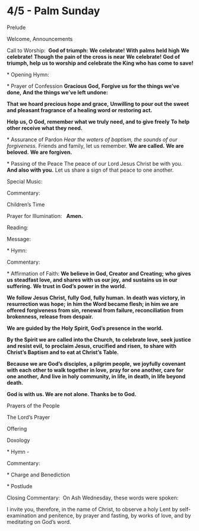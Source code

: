 # 4/5 - Palm Sunday

Prelude

Welcome, Announcements

Call to Worship: 
**God of triumph:**
**We celebrate!**
**With palms held high**
**We celebrate!**
**Though the pain of the cross is near**
**We celebrate!**
**God of triumph, help us to worship and celebrate the King who has come to save!**

\* Opening Hymn:

\* Prayer of Confession
**Gracious God,**
**Forgive us for the things we’ve done,**
**And the things we’ve left undone:**

**That we hoard precious hope and grace,**
**Unwilling to pour out the sweet and pleasant fragrance of a healing word or restoring act.**

**Help us, O God, remember what we truly need, and to give freely**
**To help other receive what they need.**

\* Assurance of Pardon
_Hear the waters of baptism, the sounds of our forgiveness._
Friends and family, let us remember.
**We are called.**
**We are beloved.**
**We are forgiven.**

\* Passing of the Peace
The peace of our Lord Jesus Christ be with you. 
**And also with you.**
Let us share a sign of that peace to one another.    

Special Music:

Commentary: 

Children’s Time 

Prayer for Illumination: 
 **Amen.**

Reading: 

Message:

\* Hymn: 

Commentary: 

\* Affirmation of Faith:
**We believe in God, Creator and Creating;**
**who gives us steadfast love, and shares with us our joy,**
**and sustains us in our suffering.**
**We trust in God’s power in the world.**

**We follow Jesus Christ, fully God, fully human.**
**In death was victory, in resurrection was hope;**
**in him the Word became flesh; in him we are offered**
**forgiveness from sin, renewal from failure, reconciliation**
**from brokenness, release from despair.**

**We are guided by the Holy Spirit, God’s presence in the world.**

**By the Spirit we are called into the Church,**
**to celebrate love, seek justice and resist evil,**
**to proclaim Jesus, crucified and risen,**
**to share with Christ’s Baptism and to eat at Christ’s Table.**

**Because we are God’s disciples, a pilgrim people,**
**we joyfully covenant with each other to walk together in love,**
**pray for one another, care for one another,**
**And live in holy community, in life, in death, in life beyond death.**

**God is with us. We are not alone. Thanks be to God.**

Prayers of the People

The Lord’s Prayer

Offering

Doxology

\* Hymn - 

Commentary: 

\* Charge and Benediction 

\* Postlude

Closing Commentary:  On Ash Wednesday, these words were spoken:

I invite you, therefore, in the name of Christ,
to observe a holy Lent
by self-examination and penitence,
by prayer and fasting,
by works of love,
and by meditating on God’s word.
